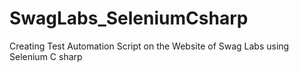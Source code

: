 # SwagLabs_SeleniumCsharp
Creating Test Automation Script on the Website of Swag Labs using Selenium C sharp
